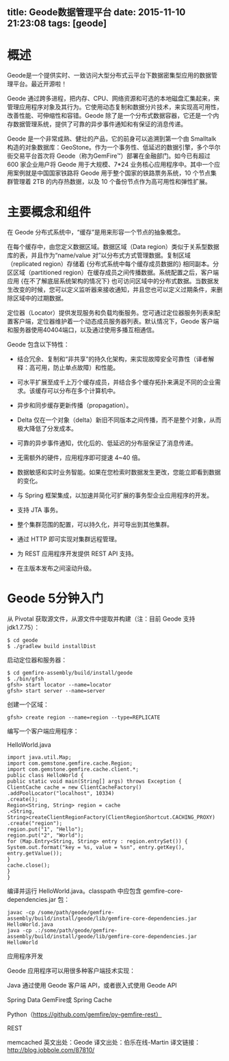 title: Geode数据管理平台
date: 2015-11-10 21:23:08
tags: [geode]
---
# 概述

Geode是一个提供实时、一致访问大型分布式云平台下数据密集型应用的数据管理平台。最近开源啦！

Geode 通过跨多进程，把内存、CPU、网络资源和可选的本地磁盘汇集起来，来管理应用程序对象及其行为。它使用动态复制和数据分片技术，来实现高可用性，改善性能、可伸缩性和容错。Geode 除了是一个分布式数据容器，它还是一个内存数据管理系统，提供了可靠的异步事件通知和有保证的消息传递。

Geode 是一个非常成熟、健壮的产品，它的前身可以追溯到第一个由 Smalltalk 构造的对象数据库：GeoStone。作为一个事务性、低延迟的数据引擎，多个华尔街交易平台首次将 Geode（称为GemFire™）部署在金融部门。如今已有超过 600 家企业用户将 Geode 用于大规模、7*24 业务核心应用程序中。其中一个应用案例就是中国国家铁路将 Geode 用于整个国家的铁路票务系统，10 个节点集群管理着 2TB 的内存热数据，以及 10 个备份节点作为高可用性和弹性扩展。



# 主要概念和组件

在 Geode 分布式系统中，“缓存”是用来形容一个节点的抽象概念。

在每个缓存中，由您定义数据区域。数据区域（Data region）类似于关系型数据库的表，并且作为“name/value 对”以分布式方式管理数据。复制区域（replicated region）存储着 {分布式系统中每个缓存成员数据的} 相同副本。分区区域（partitioned region）在缓存成员之间传播数据。系统配置之后，客户端应用 {在不了解底层系统架构的情况下} 也可访问区域中的分布式数据。当数据发生改变的时候，您可以定义监听器来接收通知，并且您也可以定义过期条件，来删除区域中的过期数据。

定位器（Locator）提供发现服务和负载均衡服务。您可通过定位器服务列表来配置客户端，定位器维护着一个动态成员服务器列表。默认情况下，Geode 客户端和服务器使用40404端口，以及通过使用多播互相通信。



Geode 包含以下特性：

* 结合冗余、复制和“非共享”的持久化架构，来实现故障安全可靠性（译者解释：高可用，防止单点故障）和性能。

* 可水平扩展至成千上万个缓存成员，并结合多个缓存拓扑来满足不同的企业需求。该缓存可以分布在多个计算机中。

* 异步和同步缓存更新传播（propagation）。

* Delta 仅在一个对象（delta）新旧不同版本之间传播，而不是整个对象，从而极大降低了分发成本。

* 可靠的异步事件通知，优化后的、低延迟的分布层保证了消息传递。

* 无需额外的硬件，应用程序即可提速 4~40 倍。

* 数据敏感和实时业务智能。如果在您检索时数据发生更改，您能立即看到数据的变化。

* 与 Spring 框架集成，以加速并简化可扩展的事务型企业应用程序的开发。

* 支持 JTA 事务。

* 整个集群范围的配置，可以持久化，并可导出到其他集群。

* 通过 HTTP 即可实现对集群远程管理。

* 为 REST 应用程序开发提供 REST API 支持。

* 在主版本发布之间滚动升级。

# Geode 5分钟入门

从 Pivotal 获取源文件，从源文件中提取并构建（注：目前 Geode 支持 jdk1.7.75）：

```
$ cd geode
$ ./gradlew build installDist
```

启动定位器和服务器：

```
$ cd gemfire-assembly/build/install/geode
$ ./bin/gfsh
gfsh> start locator --name=locator
gfsh> start server --name=server
```

创建一个区域：

```
gfsh> create region --name=region --type=REPLICATE
```


编写一个客户端应用程序：

HelloWorld.java

```
import java.util.Map;
import com.gemstone.gemfire.cache.Region;
import com.gemstone.gemfire.cache.client.*;
public class HelloWorld {
public static void main(String[] args) throws Exception {
ClientCache cache = new ClientCacheFactory()
.addPoolLocator("localhost", 10334)
.create();
Region<String, String> region = cache
.<String, String>createClientRegionFactory(ClientRegionShortcut.CACHING_PROXY)
.create("region");
region.put("1", "Hello");
region.put("2", "World");
for (Map.Entry<String, String> entry : region.entrySet()) {
System.out.format("key = %s, value = %sn", entry.getKey(), entry.getValue());
}
cache.close();
}
}
```

编译并运行 HelloWorld.java。classpath 中应包含 gemfire-core-dependencies.jar 包：

```
javac -cp /some/path/geode/gemfire-assembly/build/install/geode/lib/gemfire-core-dependencies.jar HelloWorld.java
java -cp .:/some/path/geode/gemfire-assembly/build/install/geode/lib/gemfire-core-dependencies.jar HelloWorld
```

应用程序开发

Geode 应用程序可以用很多种客户端技术实现：

Java 通过使用 Geode 客户端 API，或者嵌入式使用 Geode API

Spring Data GemFire或 Spring Cache

Python（https://github.com/gemfire/py-gemfire-rest）

REST

memcached
英文出处：Geode
译文出处：伯乐在线-Martin
译文链接：http://blog.jobbole.com/87810/